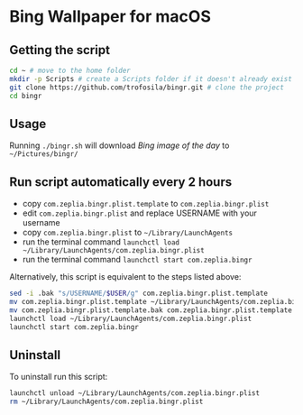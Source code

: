 # Bing Wallpaper for macOS

## Getting the script
```bash
cd ~ # move to the home folder
mkdir -p Scripts # create a Scripts folder if it doesn't already exist
git clone https://github.com/trofosila/bingr.git # clone the project
cd bingr
```

## Usage
Running `./bingr.sh` will download *Bing image of the day* to `~/Pictures/bingr/`

## Run script automatically every 2 hours
- copy `com.zeplia.bingr.plist.template` to `com.zeplia.bingr.plist`
- edit `com.zeplia.bingr.plist` and replace USERNAME with your username
- copy `com.zeplia.bingr.plist` to `~/Library/LaunchAgents`
- run the terminal command `launchctl load ~/Library/LaunchAgents/com.zeplia.bingr.plist`
- run the terminal command `launchctl start com.zeplia.bingr`

Alternatively, this script is equivalent to the steps listed above:
```bash
sed -i .bak "s/USERNAME/$USER/g" com.zeplia.bingr.plist.template
mv com.zeplia.bingr.plist.template ~/Library/LaunchAgents/com.zeplia.bingr.plist
mv com.zeplia.bingr.plist.template.bak com.zeplia.bingr.plist.template
launchctl load ~/Library/LaunchAgents/com.zeplia.bingr.plist
launchctl start com.zeplia.bingr
```

## Uninstall
To uninstall run this script:
```bash
launchctl unload ~/Library/LaunchAgents/com.zeplia.bingr.plist
rm ~/Library/LaunchAgents/com.zeplia.bingr.plist
```